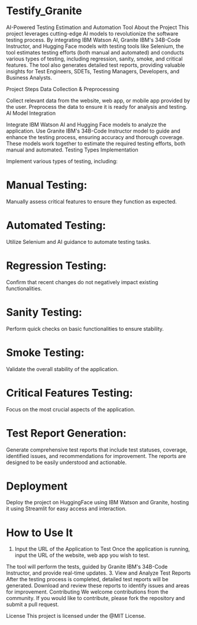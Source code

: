 # Testify_Granite
AI-Powered Testing Estimation and Automation Tool
About the Project
This project leverages cutting-edge AI models to revolutionize the software testing process. By integrating IBM Watson AI, Granite IBM's 34B-Code Instructor, and Hugging Face models with testing tools like Selenium, the tool estimates testing efforts (both manual and automated) and conducts various types of testing, including regression, sanity, smoke, and critical features. The tool also generates detailed test reports, providing valuable insights for Test Engineers, SDETs, Testing Managers, Developers, and Business Analysts.

Project Steps
Data Collection & Preprocessing

Collect relevant data from the website, web app, or mobile app provided by the user.
Preprocess the data to ensure it is ready for analysis and testing.
AI Model Integration

Integrate IBM Watson AI and Hugging Face models to analyze the application.
Use Granite IBM's 34B-Code Instructor model to guide and enhance the testing process, ensuring accuracy and thorough coverage.
These models work together to estimate the required testing efforts, both manual and automated.
Testing Types Implementation

Implement various types of testing, including:
# Manual Testing:
Manually assess critical features to ensure they function as expected.
# Automated Testing:
Utilize Selenium and AI guidance to automate testing tasks.
# Regression Testing: 
Confirm that recent changes do not negatively impact existing functionalities.
# Sanity Testing:
Perform quick checks on basic functionalities to ensure stability.
# Smoke Testing:
Validate the overall stability of the application.
# Critical Features Testing: 
Focus on the most crucial aspects of the application.
# Test Report Generation:
Generate comprehensive test reports that include test statuses, coverage, identified issues, and recommendations for improvement.
The reports are designed to be easily understood and actionable.

# Deployment

Deploy the project on HuggingFace using IBM Watson and Granite, hosting it using Streamlit for easy access and interaction.
# How to Use It

1. Input the URL of the Application to Test
Once the application is running, input the URL of the website, web app you wish to test.

The tool will perform the  tests, guided by Granite IBM's 34B-Code Instructor, and provide real-time updates.
3. View and Analyze Test Reports
After the testing process is completed, detailed test reports will be generated.
Download and review these reports to identify issues and areas for improvement.
Contributing
We welcome contributions from the community. If you would like to contribute, please fork the repository and submit a pull request.

License
This project is licensed under the @MIT License.

